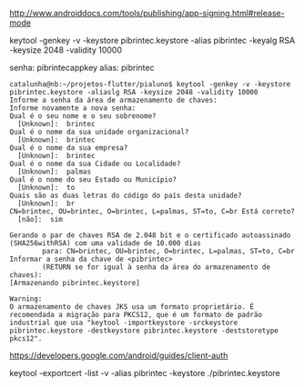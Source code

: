 
http://www.androiddocs.com/tools/publishing/app-signing.html#release-mode

keytool -genkey -v -keystore pibrintec.keystore -alias pibrintec -keyalg RSA -keysize 2048 -validity 10000

senha: pibrintecappkey
alias: pibrintec

~~~
catalunha@nb:~/projetos-flutter/pialuno$ keytool -genkey -v -keystore pibrintec.keystore -aliaslg RSA -keysize 2048 -validity 10000
Informe a senha da área de armazenamento de chaves:  
Informe novamente a nova senha: 
Qual é o seu nome e o seu sobrenome?
  [Unknown]:  brintec
Qual é o nome da sua unidade organizacional?
  [Unknown]:  brintec
Qual é o nome da sua empresa?
  [Unknown]:  brintec
Qual é o nome da sua Cidade ou Localidade?
  [Unknown]:  palmas
Qual é o nome do seu Estado ou Município?
  [Unknown]:  to
Quais são as duas letras do código do país desta unidade?
  [Unknown]:  br
CN=brintec, OU=brintec, O=brintec, L=palmas, ST=to, C=br Está correto?
  [não]:  sim

Gerando o par de chaves RSA de 2.048 bit e o certificado autoassinado (SHA256withRSA) com uma validade de 10.000 dias
        para: CN=brintec, OU=brintec, O=brintec, L=palmas, ST=to, C=br
Informar a senha da chave de <pibrintec>
        (RETURN se for igual à senha da área do armazenamento de chaves):  
[Armazenando pibrintec.keystore]

Warning:
O armazenamento de chaves JKS usa um formato proprietário. É recomendada a migração para PKCS12, que é um formato de padrão industrial que usa "keytool -importkeystore -srckeystore pibrintec.keystore -destkeystore pibrintec.keystore -deststoretype pkcs12".
~~~

https://developers.google.com/android/guides/client-auth

keytool -exportcert -list -v -alias pibrintec -keystore ./pibrintec.keystore